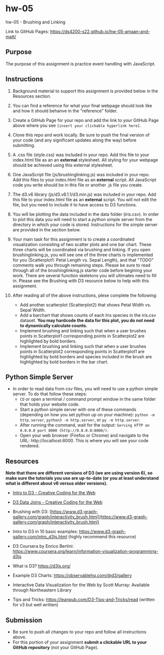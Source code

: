 # hw-05
hw-05 - Brushing and Linking 

Link to GitHub Pages: https://ds4200-s22.github.io/hw-05-amaan-and-matt/

## Purpose

The purpose of this assignment is practice event handling with JavaScript.  

## Instructions

1. Background material to support this assignment is provided below in the Resources section.  

1. You can find a reference for what your final webpage should look like and how it should behanve in the "reference" folder. 

1. Create a GitHub Page for your repo and add the link to your GitHub Page above where you see `[insert your clickable hyperlink here]`. 

1. Clone this repo and work locally. Be sure to push the final version of your code (and any significant updates along the way) before submitting. 

1. A .css file (style.css) was included in your repo. Add this file to your index.html file as an an **external** stylesheet. All styling for your webpage should be achieved using this external stylesheet.  

1. One JavaScript file (js/brushinglinking.js) was included in your repo. Add this files to your index.html file as an **external** script. All JavaScript code you write should be in this file or another .js file you create. 

1. The d3.v6 library (js/d3.v6.1.1/d3.min.js) was included in your repo. Add this file to your index.html file as an **external** script. You will not edit the file, but you need to include it to have access to D3 functions.     

1. You will be plotting the data included in the data folder (iris.csv). In order to plot this data you will need to start a python simple server from the directory in which your code is stored. Instructions for the simple server are provided in the section below.         

1. Your main task for this assignment is to create a coordinated visualization consisting of two scatter plots and one bar chart. These three charts will be coordinated via brushing and linking. If you open brushinglinking.js, you will see one of the three charts is implemented for you (Scatterplot1: Petal Length vs. Sepal Length), and that "TODO" comments walk you through remaining steps. Please be sure to read through all of the brushinglinking.js starter code before begining your work. There are several function skeletons you will ultimates need to fill in. Please see the Brushing with D3 resource below to help with this assignment.  

1. After reading all of the above instructions, plese complete the following:
    - Add another scatterplot (Scatterplot2) that shows Petal Width vs. Sepal Width.  
    - Add a barchart that shows counts of each Iris species in the iris.csv dataset. **You may hardcode the data for this plot, you do not need to dynamically calculate counts.** 
    - Implement brushing and linking such that when a user brushes points in Scatterplot1 corresponding points in Scatterplot2 are highlighted by bold borders.
    - Implement brushing and linking such that when a user brushes points in Scatterplot2 corresponding points in Scatterplot1 are highlighted by bold borders and species included in the brush are highlighted by bold borders in the bar chart.      

## Python Simple Server

- In order to read data from csv files, you will need to use a python simple server. To do that follow these steps:
  - `CD` or open a terminal / command prompt window in the same folder that holds your website code.
  - Start a python simple server with one of these commands (depending on how you set python up on your machine): `python -m http.server`, `python3 -m http.server`, or `py -m http.server`. 
  - After running the command, wait for the output: `Serving HTTP on 0.0.0.0 port 8000 (http://0.0.0.0:8000/)`.
  - Open your web browser (Firefox or Chrome) and navigate to the URL: http://localhost:8000. This is where you will see your code rendered. 

## Resources 

**Note that there are different versions of D3 (we are using version 6), so make sure the tutorials you use are up-to-date (or you at least understand what is different about v6 versus older versions).**

* [Intro to D3 - Creative Coding for the Web](https://www.fluidencodings.com/teaching-materials/cc-for-the-web/v1/page.php?pid=svg)

* [D3 Data Joins - Creative Coding for the Web](https://www.fluidencodings.com/teaching-materials/cc-for-the-web/v1/page.php?pid=data-joins) 

* Brushing with D3: [https://www.d3-graph-gallery.com/graph/interactivity_brush.html](https://www.d3-graph-gallery.com/graph/interactivity_brush.html)

* Intro to D3 in 10 basic examples: https://www.d3-graph-gallery.com/intro_d3js.html (highly recommend this resource)

* D3 Coursera by Enrico Bertini: https://www.coursera.org/learn/information-visualization-programming-d3js

* What is D3? https://d3js.org/

* Example D3 Charts: https://observablehq.com/@d3/gallery

* Interactive Data Visualization for the Web by Scott Murray: Available through Northeastern Library

* Tips and Tricks: https://leanpub.com/D3-Tips-and-Tricks/read (written for v3 but well written)

## Submission

* Be sure to push all changes to your repo and follow all instructions above. 
* For this portion of your assignment **submit a clickable URL to your GitHub repository** (not your GitHub Page).